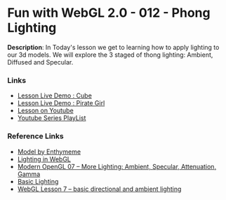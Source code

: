 # Fun with WebGL 2.0 - 012 - Phong Lighting

**Description**:
In Today's lesson we get to learning how to apply lighting to our 3d models. We will explore the 3 staged of thong lighting: Ambient, Diffused and Specular.

### Links
* [Lesson Live Demo : Cube](https://sketchpunk.github.io/funwithwebgl/lesson_012/cube.html)
* [Lesson Live Demo : Pirate Girl](https://sketchpunk.github.io/funwithwebgl/lesson_012/viewer.html)
* [Lesson on Youtube](https://youtu.be/tAqmloARskQ)
* [Youtube Series PlayList](https://www.youtube.com/playlist?list=PLMinhigDWz6emRKVkVIEAaePW7vtIkaIF)

### Reference Links
* [Model by Enthymeme](http://www.blendswap.com/blends/view/73788)
* [Lighting in WebGL](https://developer.mozilla.org/en-US/docs/Web/API/WebGL_API/Tutorial/Lighting_in_WebGL)
* [Modern OpenGL 07 – More Lighting: Ambient, Specular, Attenuation, Gamma](http://www.tomdalling.com/blog/modern-opengl/07-more-lighting-ambient-specular-attenuation-gamma/)
* [Basic Lighting](https://learnopengl.com/#!Lighting/Basic-Lighting)
* [WebGL Lesson 7 – basic directional and ambient lighting](http://learningwebgl.com/blog/?p=684)
